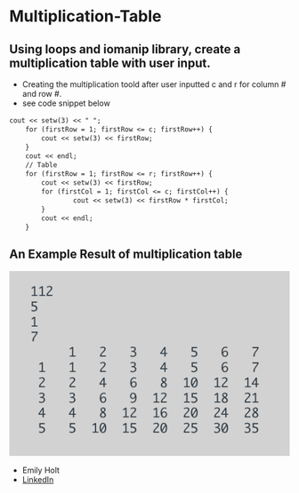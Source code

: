 # Multiplication-Table
## Using loops and iomanip library, create a multiplication table with user input.

- Creating the multiplication toold after user inputted c and r for column # and row #. 
- see code snippet below

```
cout << setw(3) << " ";
    for (firstRow = 1; firstRow <= c; firstRow++) {
        cout << setw(3) << firstRow;
    }
    cout << endl;
    // Table
    for (firstRow = 1; firstRow <= r; firstRow++) {
        cout << setw(3) << firstRow;
        for (firstCol = 1; firstCol <= c; firstCol++) {
                cout << setw(3) << firstRow * firstCol;
        }
        cout << endl;
    }
```


## An Example Result of multiplication table 

![Multiplication-Chart](example.png)

- Emily Holt
- [LinkedIn](https://www.linkedin.com/in/emily-holt-bb70b8161/)
